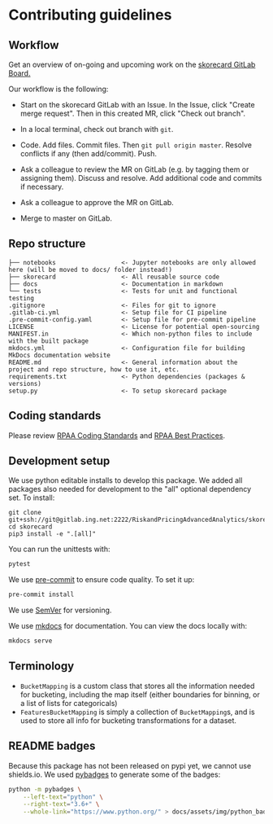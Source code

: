 # Contributing guidelines

## Workflow

Get an overview of on-going and upcoming work on the [skorecard GitLab Board.](https://gitlab.ing.net/RiskandPricingAdvancedAnalytics/skorecard/boards)

Our workflow is the following:

- Start on the skorecard GitLab with an Issue. In the Issue, click "Create merge request". Then in this created MR,
 click "Check out branch".
 
- In a local terminal, check out branch with `git`.

- Code. Add files. Commit files. Then `git pull origin master`. Resolve conflicts if any (then add/commit). Push.

- Ask a colleague to review the MR on GitLab (e.g. by tagging them or assigning them). Discuss and resolve. Add additional code
and commits if necessary.

- Ask a colleague to approve the MR on GitLab.

- Merge to master on GitLab.

## Repo structure

``` nohighlight
├── notebooks                  <- Jupyter notebooks are only allowed here (will be moved to docs/ folder instead!)
├── skorecard                  <- All reusable source code
├── docs                       <- Documentation in markdown
└── tests                      <- Tests for unit and functional testing
.gitignore                     <- Files for git to ignore
.gitlab-ci.yml                 <- Setup file for CI pipeline
.pre-commit-config.yaml        <- Setup file for pre-commit pipeline
LICENSE                        <- License for potential open-sourcing
MANIFEST.in                    <- Which non-python files to include with the built package
mkdocs.yml                     <- Configuration file for building MkDocs documentation website
README.md                      <- General information about the project and repo structure, how to use it, etc.
requirements.txt               <- Python dependencies (packages & versions)
setup.py                       <- To setup skorecard package
```

## Coding standards

Please review [RPAA Coding Standards](https://confluence.europe.intranet/display/RPAT/RPAA+Coding+Standards) and
[RPAA Best Practices](https://confluence.europe.intranet/display/RPAT/RPAA+Best+Practices).

## Development setup

We use python editable installs to develop this package. We added all packages also needed for development to the "all" optional dependency set. To install:

```shell
git clone git+ssh://git@gitlab.ing.net:2222/RiskandPricingAdvancedAnalytics/skorecard.git
cd skorecard
pip3 install -e ".[all]"
```

You can run the unittests with:

```bash
pytest
```

We use [pre-commit](https://pre-commit.com/) to ensure code quality. To set it up:

```bash
pre-commit install
```

We use [SemVer](http://semver.org/) for versioning.

We use [mkdocs](https://www.mkdocs.org/) for documentation. You can view the docs locally with:

```bash
mkdocs serve
```

## Terminology

- `BucketMapping` is a custom class that stores all the information needed for bucketing, including the map itself (either boundaries for binning, or a list of lists for categoricals)
- `FeaturesBucketMapping` is simply a collection of `BucketMapping`s, and is used to store all info for bucketing transformations for a dataset.

## README badges

Because this package has not been released on pypi yet, we cannot use shields.io. 
We used [pybadges](https://github.com/google/pybadges) to generate some of the badges:

```bash
python -m pybadges \
    --left-text="python" \
    --right-text="3.6+" \
    --whole-link="https://www.python.org/" > docs/assets/img/python_badge.svg
```

